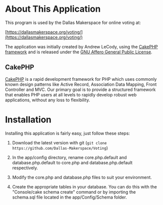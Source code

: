About This Application
======================

This program is used by the Dallas Makerspace for online voting at:

[https://dallasmakerspace.org/voting/](https://dallasmakerspace.org/voting/)

The application was initially created by Andrew LeCody, using the [CakePHP framework](http://www.cakephp.org "CakePHP - the rapid development PHP framework") and is released under the [GNU Affero General Public License](http://www.gnu.org/licenses/agpl.html).

CakePHP
-------

[CakePHP](http://www.cakephp.org "CakePHP - the rapid development PHP framework") is a rapid development framework for PHP which uses commonly known design patterns like Active Record, Association Data Mapping, Front Controller and MVC. Our primary goal is to provide a structured framework that enables PHP users at all levels to rapidly develop robust web applications, without any loss to flexibility.


Installation
============

Installing this application is fairly easy, just follow these steps:

1. Download the latest version with git (`git clone https://github.com/Dallas-Makerspace/Voting`)

2. In the app/config directory, rename core.php.default and database.php.default to core.php and database.php.default respectively.

3. Modify the core.php and database.php files to suit your environment.

4. Create the appropriate tables in your database. You can do this with the "Console/cake schema create" command or by importing the schema.sql file located in the app/Config/Schema folder.
